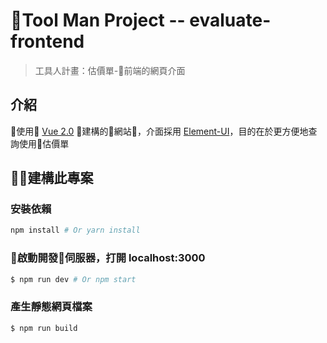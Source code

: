 # Tool Man Project -- evaluate-frontend
> 工具人計畫：估價單-前端的網頁介面

## 介紹
使用 [Vue 2.0](https://github.com/vuejs/vue) 建構的網站，介面採用 [Element-UI](https://github.com/ElemeFE/element)，目的在於更方便地查詢使用估價單

## 建構此專案
### 安裝依賴
``` bash
npm install # Or yarn install
```
### 啟動開發伺服器，打開 localhost:3000
``` bash
$ npm run dev # Or npm start
```
### 產生靜態網頁檔案
``` bash
$ npm run build
```
